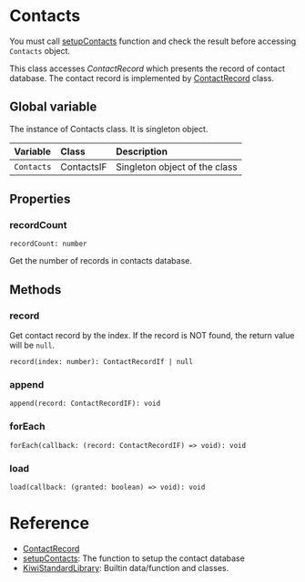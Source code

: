 # Contacts

You must call [setupContacts](https://github.com/steelwheels/KiwiScript/blob/master/KiwiLibrary/Document/Function/TypeChecks.md) function and check the result before accessing `Contacts` object.

This class accesses *ContactRecord* which presents the record of contact database. The contact record is implemented by [ContactRecord](https://github.com/steelwheels/KiwiScript/blob/master/KiwiLibrary/Document/Class/ContactRecord.md) class.

## Global variable
The instance of Contacts class. It is singleton object.

|Variable    |Class      | Description                   |
|:---        |:---       |:---                           |
|`Contacts`  |ContactsIF |Singleton object of the class  |

## Properties
### recordCount
````
recordCount: number
````
Get the number of records in contacts database.

## Methods
### record
Get contact record by the index. If the record is NOT found, the return value will be `null`.
````
record(index: number): ContactRecordIf | null
````

### append 
````
append(record: ContactRecordIF): void
````

### forEach
````
forEach(callback: (record: ContactRecordIF) => void): void
````

### load
````
load(callback: (granted: boolean) => void): void
````

# Reference
* [ContactRecord](https://github.com/steelwheels/KiwiScript/blob/master/KiwiLibrary/Document/Class/ContactRecord.md)
* [setupContacts](https://github.com/steelwheels/KiwiScript/blob/master/KiwiLibrary/Document/Function/TypeChecks.md): The function to setup the contact database
* [KiwiStandardLibrary](https://github.com/steelwheels/KiwiScript/blob/master/KiwiLibrary/Document/Library.md): Builtin data/function and classes.

